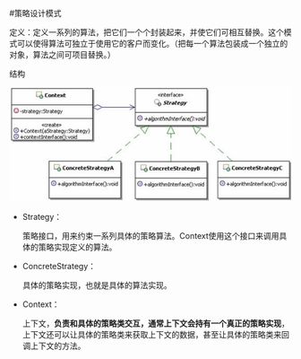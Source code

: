 #策略设计模式

定义：定义一系列的算法，把它们一个个封装起来，并使它们可相互替换。这个模式可以使得算法可独立于使用它的客户而变化。（把每一个算法包装成一个独立的对象，算法之间可项目替换。）

结构

![](策略设计模式.png)

* Strategy：
        
	策略接口，用来约束一系列具体的策略算法。Context使用这个接口来调用具体的策略实现定义的算法。
* ConcreteStrategy：
        
	具体的策略实现，也就是具体的算法实现。
* Context：
       
	上下文，**负责和具体的策略类交互，通常上下文会持有一个真正的策略实现**，上下文还可以让具体的策略类来获取上下文的数据，甚至让具体的策略类来回调上下文的方法。

